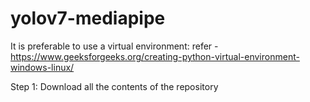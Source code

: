 # yolov7-mediapipe

It is preferable to use a virtual environment:
refer - https://www.geeksforgeeks.org/creating-python-virtual-environment-windows-linux/

Step 1: Download all the contents of the repository
        
